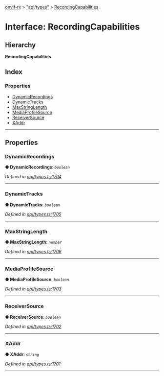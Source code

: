 [onvif-rx](../README.md) > ["api/types"](../modules/_api_types_.md) > [RecordingCapabilities](../interfaces/_api_types_.recordingcapabilities.md)

# Interface: RecordingCapabilities

## Hierarchy

**RecordingCapabilities**

## Index

### Properties

* [DynamicRecordings](_api_types_.recordingcapabilities.md#dynamicrecordings)
* [DynamicTracks](_api_types_.recordingcapabilities.md#dynamictracks)
* [MaxStringLength](_api_types_.recordingcapabilities.md#maxstringlength)
* [MediaProfileSource](_api_types_.recordingcapabilities.md#mediaprofilesource)
* [ReceiverSource](_api_types_.recordingcapabilities.md#receiversource)
* [XAddr](_api_types_.recordingcapabilities.md#xaddr)

---

## Properties

<a id="dynamicrecordings"></a>

###  DynamicRecordings

**● DynamicRecordings**: *`boolean`*

*Defined in [api/types.ts:1704](https://github.com/patrickmichalina/onvif-rx/blob/1596479/src/api/types.ts#L1704)*

___
<a id="dynamictracks"></a>

###  DynamicTracks

**● DynamicTracks**: *`boolean`*

*Defined in [api/types.ts:1705](https://github.com/patrickmichalina/onvif-rx/blob/1596479/src/api/types.ts#L1705)*

___
<a id="maxstringlength"></a>

###  MaxStringLength

**● MaxStringLength**: *`number`*

*Defined in [api/types.ts:1706](https://github.com/patrickmichalina/onvif-rx/blob/1596479/src/api/types.ts#L1706)*

___
<a id="mediaprofilesource"></a>

###  MediaProfileSource

**● MediaProfileSource**: *`boolean`*

*Defined in [api/types.ts:1703](https://github.com/patrickmichalina/onvif-rx/blob/1596479/src/api/types.ts#L1703)*

___
<a id="receiversource"></a>

###  ReceiverSource

**● ReceiverSource**: *`boolean`*

*Defined in [api/types.ts:1702](https://github.com/patrickmichalina/onvif-rx/blob/1596479/src/api/types.ts#L1702)*

___
<a id="xaddr"></a>

###  XAddr

**● XAddr**: *`string`*

*Defined in [api/types.ts:1701](https://github.com/patrickmichalina/onvif-rx/blob/1596479/src/api/types.ts#L1701)*

___

